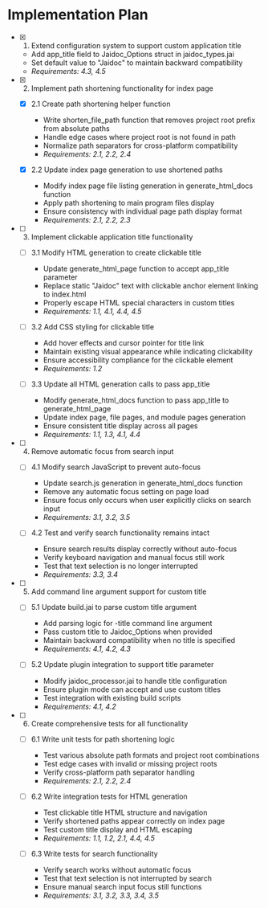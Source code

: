 # Implementation Plan

- [x] 1. Extend configuration system to support custom application title





  - Add app_title field to Jaidoc_Options struct in jaidoc_types.jai
  - Set default value to "Jaidoc" to maintain backward compatibility
  - _Requirements: 4.3, 4.5_

- [x] 2. Implement path shortening functionality for index page





  - [x] 2.1 Create path shortening helper function


    - Write shorten_file_path function that removes project root prefix from absolute paths
    - Handle edge cases where project root is not found in path
    - Normalize path separators for cross-platform compatibility
    - _Requirements: 2.1, 2.2, 2.4_

  - [x] 2.2 Update index page generation to use shortened paths


    - Modify index page file listing generation in generate_html_docs function
    - Apply path shortening to main program files display
    - Ensure consistency with individual page path display format
    - _Requirements: 2.1, 2.2, 2.3_

- [ ] 3. Implement clickable application title functionality
  - [ ] 3.1 Modify HTML generation to create clickable title
    - Update generate_html_page function to accept app_title parameter
    - Replace static "Jaidoc" text with clickable anchor element linking to index.html
    - Properly escape HTML special characters in custom titles
    - _Requirements: 1.1, 4.1, 4.4, 4.5_

  - [ ] 3.2 Add CSS styling for clickable title
    - Add hover effects and cursor pointer for title link
    - Maintain existing visual appearance while indicating clickability
    - Ensure accessibility compliance for the clickable element
    - _Requirements: 1.2_

  - [ ] 3.3 Update all HTML generation calls to pass app_title
    - Modify generate_html_docs function to pass app_title to generate_html_page
    - Update index page, file pages, and module pages generation
    - Ensure consistent title display across all pages
    - _Requirements: 1.1, 1.3, 4.1, 4.4_

- [ ] 4. Remove automatic focus from search input
  - [ ] 4.1 Modify search JavaScript to prevent auto-focus
    - Update search.js generation in generate_html_docs function
    - Remove any automatic focus setting on page load
    - Ensure focus only occurs when user explicitly clicks on search input
    - _Requirements: 3.1, 3.2, 3.5_

  - [ ] 4.2 Test and verify search functionality remains intact
    - Ensure search results display correctly without auto-focus
    - Verify keyboard navigation and manual focus still work
    - Test that text selection is no longer interrupted
    - _Requirements: 3.3, 3.4_

- [ ] 5. Add command line argument support for custom title
  - [ ] 5.1 Update build.jai to parse custom title argument
    - Add parsing logic for -title command line argument
    - Pass custom title to Jaidoc_Options when provided
    - Maintain backward compatibility when no title is specified
    - _Requirements: 4.1, 4.2, 4.3_

  - [ ] 5.2 Update plugin integration to support title parameter
    - Modify jaidoc_processor.jai to handle title configuration
    - Ensure plugin mode can accept and use custom titles
    - Test integration with existing build scripts
    - _Requirements: 4.1, 4.2_

- [ ] 6. Create comprehensive tests for all functionality
  - [ ] 6.1 Write unit tests for path shortening logic
    - Test various absolute path formats and project root combinations
    - Test edge cases with invalid or missing project roots
    - Verify cross-platform path separator handling
    - _Requirements: 2.1, 2.2, 2.4_

  - [ ] 6.2 Write integration tests for HTML generation
    - Test clickable title HTML structure and navigation
    - Verify shortened paths appear correctly on index page
    - Test custom title display and HTML escaping
    - _Requirements: 1.1, 1.2, 2.1, 4.4, 4.5_

  - [ ] 6.3 Write tests for search functionality
    - Verify search works without automatic focus
    - Test that text selection is not interrupted by search
    - Ensure manual search input focus still functions
    - _Requirements: 3.1, 3.2, 3.3, 3.4, 3.5_